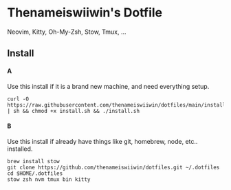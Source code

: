 # Thenameiswiiwin's Dotfile

Neovim, Kitty, Oh-My-Zsh, Stow, Tmux, ...

## Install 

#### A
Use this install if it is a brand new machine, and need everything setup.

```
curl -O https://raw.githubusercontent.com/thenameiswiiwin/dotfiles/main/install.sh | sh && chmod +x install.sh && ./install.sh
```

#### B
Use this install if already have things like git, homebrew, node, etc.. installed.

```
brew install stow
git clone https://github.com/thenameiswiiwin/dotfiles.git ~/.dotfiles
cd $HOME/.dotfiles
stow zsh nvm tmux bin kitty
```
